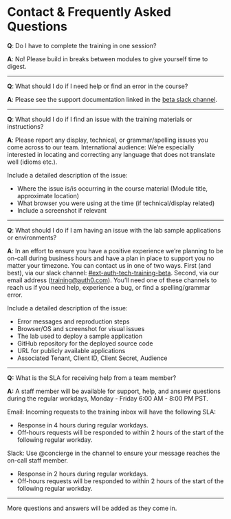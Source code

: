 # Contact & Frequently Asked Questions


**Q**: Do I have to complete the training in one session?

**A**: No! Please build in breaks between modules to give yourself time to digest.

---

**Q**: What should I do if I need help or find an error in the course?

**A**: Please see the support documentation linked in the [beta slack channel](https://auth0.slack.com/archives/C01GT5P5HRB).

---

**Q**: What should I do if I find an issue with the training materials or instructions?

**A**: Please report any display, technical, or grammar/spelling issues you come across to our team. International audience: We’re especially interested in locating and correcting any language that does not translate well (idioms etc.). 

Include a detailed description of the issue:

- Where the issue is/is occurring in the course material (Module title, approximate location)
- What browser you were using at the time (if technical/display related)
- Include a screenshot if relevant

---

**Q**: What should I do if I am having an issue with the lab sample applications or environments?

**A**: In an effort to ensure you have a positive experience we’re planning to be on-call during business hours and have a plan in place to support you no matter your timezone. You can contact us in one of two ways. First (and best), via our slack channel: [#ext-auth-tech-training-beta](https://auth0.slack.com/archives/C01GT5P5HRB). Second, via our email address (training@auth0.com). You’ll need one of these channels to reach us if you need help, experience a bug, or find a spelling/grammar error.

Include a detailed description of the issue:

- Error messages and reproduction steps
- Browser/OS and screenshot for visual issues
- The lab used to deploy a sample application
- GitHub repository for the deployed source code
- URL for publicly available applications
- Associated Tenant, Client ID, Client Secret, Audience 

---

**Q:** What is the SLA for receiving help from a team member?

**A:** A staff member will be available for support, help, and answer questions during the regular workdays, Monday - Friday 6:00 AM - 8:00 PM PST.

Email: Incoming requests to the training inbox will have the following SLA:
- Response in 4 hours during regular workdays.
- Off-hours requests will be responded to within 2 hours of the start of the following regular workday.

Slack: Use @concierge in the channel to ensure your message reaches the on-call staff member.
- Response in 2 hours during regular workdays.
- Off-hours requests will be responded to within 2 hours of the start of the following regular workday.

---

More questions and answers will be added as they come in. 
